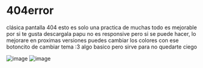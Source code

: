 # 404error
clásica pantalla 404
esto es solo una practica de muchas todo es mejorable por si te gusta descargala papu
no es responsive pero si se puede hacer, lo mejorare en proximas versiones 
puedes cambiar los colores con ese botoncito de cambiar tema :3 algo basico pero sirve para no quedarte ciego

![image](https://user-images.githubusercontent.com/33080405/111739731-27ffd580-8849-11eb-9e17-ac5b62556adf.png)
![image](https://user-images.githubusercontent.com/33080405/111739760-364df180-8849-11eb-8425-777891856d54.png)

